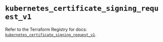 # `kubernetes_certificate_signing_request_v1`

Refer to the Terraform Registry for docs: [`kubernetes_certificate_signing_request_v1`](https://registry.terraform.io/providers/hashicorp/kubernetes/2.38.0/docs/resources/certificate_signing_request_v1).
